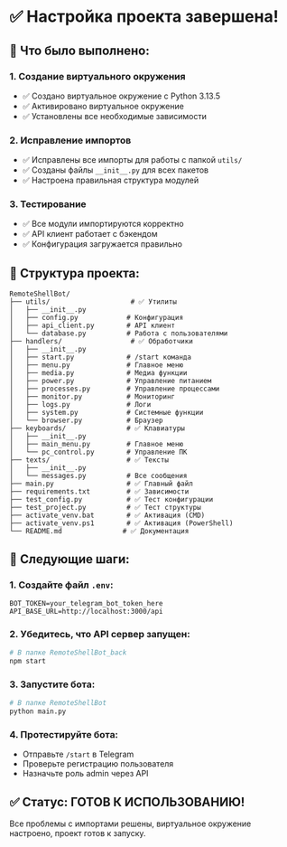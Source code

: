 # ✅ Настройка проекта завершена!

## 🎯 Что было выполнено:

### 1. Создание виртуального окружения
- ✅ Создано виртуальное окружение с Python 3.13.5
- ✅ Активировано виртуальное окружение
- ✅ Установлены все необходимые зависимости

### 2. Исправление импортов
- ✅ Исправлены все импорты для работы с папкой `utils/`
- ✅ Созданы файлы `__init__.py` для всех пакетов
- ✅ Настроена правильная структура модулей

### 3. Тестирование
- ✅ Все модули импортируются корректно
- ✅ API клиент работает с бэкендом
- ✅ Конфигурация загружается правильно

## 📁 Структура проекта:

```
RemoteShellBot/
├── utils/                    # ✅ Утилиты
│   ├── __init__.py
│   ├── config.py            # Конфигурация
│   ├── api_client.py        # API клиент
│   └── database.py          # Работа с пользователями
├── handlers/                 # ✅ Обработчики
│   ├── __init__.py
│   ├── start.py             # /start команда
│   ├── menu.py              # Главное меню
│   ├── media.py             # Медиа функции
│   ├── power.py             # Управление питанием
│   ├── processes.py         # Управление процессами
│   ├── monitor.py           # Мониторинг
│   ├── logs.py              # Логи
│   ├── system.py            # Системные функции
│   └── browser.py           # Браузер
├── keyboards/               # ✅ Клавиатуры
│   ├── __init__.py
│   ├── main_menu.py         # Главное меню
│   └── pc_control.py        # Управление ПК
├── texts/                   # ✅ Тексты
│   ├── __init__.py
│   └── messages.py          # Все сообщения
├── main.py                  # ✅ Главный файл
├── requirements.txt         # ✅ Зависимости
├── test_config.py           # ✅ Тест конфигурации
├── test_project.py          # ✅ Тест структуры
├── activate_venv.bat        # ✅ Активация (CMD)
├── activate_venv.ps1        # ✅ Активация (PowerShell)
└── README.md               # ✅ Документация
```

## 🚀 Следующие шаги:

### 1. Создайте файл `.env`:
```env
BOT_TOKEN=your_telegram_bot_token_here
API_BASE_URL=http://localhost:3000/api
```

### 2. Убедитесь, что API сервер запущен:
```bash
# В папке RemoteShellBot_back
npm start
```

### 3. Запустите бота:
```bash
# В папке RemoteShellBot
python main.py
```

### 4. Протестируйте бота:
- Отправьте `/start` в Telegram
- Проверьте регистрацию пользователя
- Назначьте роль admin через API

## ✅ Статус: ГОТОВ К ИСПОЛЬЗОВАНИЮ!

Все проблемы с импортами решены, виртуальное окружение настроено, проект готов к запуску. 
